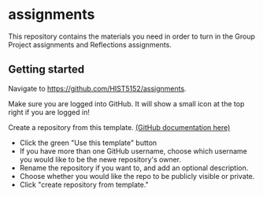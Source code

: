 # assignments

This repository contains the materials you need in order to turn in the Group Project assignments and Reflections assignments.

## Getting started

Navigate to https://github.com/HIST5152/assignments.

Make sure you are logged into GitHub. It will show a small icon at the top right if you are logged in!

Create a repository from this template. [(GitHub documentation here)](https://docs.github.com/en/repositories/creating-and-managing-repositories/creating-a-repository-from-a-template)
- Click the green "Use this template" button
- If you have more than one GitHub username, choose which username you would like to be the newe repository's owner.
- Rename the repository if you want to, and add an optional description.
- Choose whether you would like the repo to be publicly visible or private.
- Click "create repository from template."



